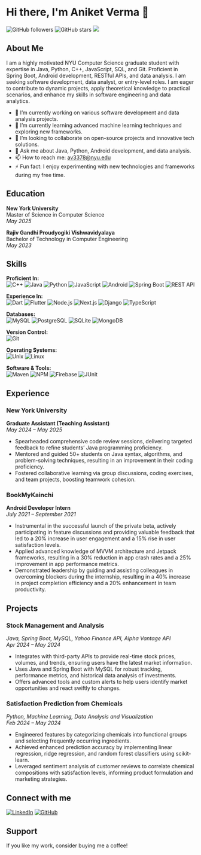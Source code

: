# Hi there, I'm Aniket Verma 👋

![GitHub followers](https://img.shields.io/github/followers/aniketverma-7?label=Follow&style=social)
![GitHub stars](https://img.shields.io/github/stars/aniketverma-7?affiliations=OWNER%2CCOLLABORATOR&style=social)
[![](https://visitcount.itsvg.in/api?id=aniketverma-7&label=Profile%20Views&color=12&icon=5&pretty=false)](https://visitcount.itsvg.in)

## About Me

I am a highly motivated NYU Computer Science graduate student with expertise in Java, Python, C++, JavaScript, SQL, and Git. Proficient in Spring Boot, Android development, RESTful APIs, and data analysis. I am seeking software development, data analyst, or entry-level roles. I am eager to contribute to dynamic projects, apply theoretical knowledge to practical scenarios, and enhance my skills in software engineering and data analytics.

- 🔭 I’m currently working on various software development and data analysis projects.
- 🌱 I’m currently learning advanced machine learning techniques and exploring new frameworks.
- 👯 I’m looking to collaborate on open-source projects and innovative tech solutions.
- 💬 Ask me about Java, Python, Android development, and data analysis.
- 📫 How to reach me: av3378@nyu.edu
- ⚡ Fun fact: I enjoy experimenting with new technologies and frameworks during my free time.

## Education

**New York University**  
Master of Science in Computer Science  
*May 2025*

**Rajiv Gandhi Proudyogiki Vishwavidyalaya**  
Bachelor of Technology in Computer Engineering  
*May 2023*

## Skills

**Proficient In:**  
![C++](https://img.shields.io/badge/-C++-00599C?style=flat-square&logo=cplusplus&logoColor=white)
![Java](https://img.shields.io/badge/-Java-007396?style=flat-square&logo=java&logoColor=white)
![Python](https://img.shields.io/badge/-Python-3776AB?style=flat-square&logo=python&logoColor=white)
![JavaScript](https://img.shields.io/badge/-JavaScript-F7DF1E?style=flat-square&logo=javascript&logoColor=black)
![Android](https://img.shields.io/badge/-Android-3DDC84?style=flat-square&logo=android&logoColor=white)
![Spring Boot](https://img.shields.io/badge/-Spring_Boot-6DB33F?style=flat-square&logo=spring-boot&logoColor=white)
![REST API](https://img.shields.io/badge/-REST_API-009688?style=flat-square&logo=api&logoColor=white)

**Experience In:**  
![Dart](https://img.shields.io/badge/-Dart-0175C2?style=flat-square&logo=dart&logoColor=white)
![Flutter](https://img.shields.io/badge/-Flutter-02569B?style=flat-square&logo=flutter&logoColor=white)
![Node.js](https://img.shields.io/badge/-Node.js-339933?style=flat-square&logo=node.js&logoColor=white)
![Next.js](https://img.shields.io/badge/-Next.js-000000?style=flat-square&logo=nextdotjs&logoColor=white)
![Django](https://img.shields.io/badge/-Django-092E20?style=flat-square&logo=django&logoColor=white)
![TypeScript](https://img.shields.io/badge/-TypeScript-3178C6?style=flat-square&logo=typescript&logoColor=white)

**Databases:**  
![MySQL](https://img.shields.io/badge/-MySQL-4479A1?style=flat-square&logo=mysql&logoColor=white)
![PostgreSQL](https://img.shields.io/badge/-PostgreSQL-336791?style=flat-square&logo=postgresql&logoColor=white)
![SQLite](https://img.shields.io/badge/-SQLite-003B57?style=flat-square&logo=sqlite&logoColor=white)
![MongoDB](https://img.shields.io/badge/-MongoDB-47A248?style=flat-square&logo=mongodb&logoColor=white)

**Version Control:**  
![Git](https://img.shields.io/badge/-Git-F05032?style=flat-square&logo=git&logoColor=white)

**Operating Systems:**  
![Unix](https://img.shields.io/badge/-Unix-000000?style=flat-square&logo=unix&logoColor=white)
![Linux](https://img.shields.io/badge/-Linux-FCC624?style=flat-square&logo=linux&logoColor=black)

**Software & Tools:**  
![Maven](https://img.shields.io/badge/-Maven-C71A36?style=flat-square&logo=apache-maven&logoColor=white)
![NPM](https://img.shields.io/badge/-NPM-CB3837?style=flat-square&logo=npm&logoColor=white)
![Firebase](https://img.shields.io/badge/-Firebase-FFCA28?style=flat-square&logo=firebase&logoColor=black)
![JUnit](https://img.shields.io/badge/-JUnit-25A162?style=flat-square&logo=junit5&logoColor=white)

## Experience

### New York University
**Graduate Assistant (Teaching Assistant)**  
*May 2024 – May 2025*  
- Spearheaded comprehensive code review sessions, delivering targeted feedback to refine students’ Java programming proficiency.
- Mentored and guided 50+ students on Java syntax, algorithms, and problem-solving techniques, resulting in an improvement in their coding proficiency.
- Fostered collaborative learning via group discussions, coding exercises, and team projects, boosting teamwork cohesion.

### BookMyKainchi
**Android Developer Intern**  
*July 2021 – September 2021*  
- Instrumental in the successful launch of the private beta, actively participating in feature discussions and providing valuable feedback that led to a 20% increase in user engagement and a 15% rise in user satisfaction levels.
- Applied advanced knowledge of MVVM architecture and Jetpack frameworks, resulting in a 30% reduction in app crash rates and a 25% improvement in app performance metrics.
- Demonstrated leadership by guiding and assisting colleagues in overcoming blockers during the internship, resulting in a 40% increase in project completion efficiency and a 20% enhancement in team productivity.

## Projects

### Stock Management and Analysis
*Java, Spring Boot, MySQL, Yahoo Finance API, Alpha Vantage API*  
*Apr 2024 – May 2024*  
- Integrates with third-party APIs to provide real-time stock prices, volumes, and trends, ensuring users have the latest market information.
- Uses Java and Spring Boot with MySQL for robust tracking, performance metrics, and historical data analysis of investments.
- Offers advanced tools and custom alerts to help users identify market opportunities and react swiftly to changes.

### Satisfaction Prediction from Chemicals
*Python, Machine Learning, Data Analysis and Visualization*  
*Feb 2024 – May 2024*  
- Engineered features by categorizing chemicals into functional groups and selecting frequently occurring ingredients.
- Achieved enhanced prediction accuracy by implementing linear regression, ridge regression, and random forest classifiers using scikit-learn.
- Leveraged sentiment analysis of customer reviews to correlate chemical compositions with satisfaction levels, informing product formulation and marketing strategies.

## Connect with me

[![LinkedIn](https://img.shields.io/badge/-LinkedIn-0077B5?style=flat-square&logo=linkedin&logoColor=white)](https://linkedin.com/in/aniketverma01)
[![GitHub](https://img.shields.io/badge/-GitHub-181717?style=flat-square&logo=github&logoColor=white)](https://github.com/aniketverma-7)

## Support

If you like my work, consider buying me a coffee!
